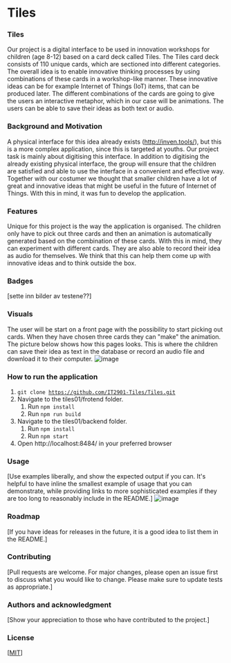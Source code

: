 # Tiles

### Tiles
Our project is a digital interface to be used in innovation workshops for children (age 8-12) based on a card deck called Tiles. The Tiles card deck consists of 110 unique cards, which are sectioned into different categories. The overall idea is to enable innovative thinking processes by using combinations of these cards in a workshop-like manner. These innovative ideas can be for example Internet of Things (IoT) items, that can be produced later. The different combinations of the cards are going to give the users an interactive metaphor, which in our case will be animations. The users can be able to save their ideas as both text or audio.

### Background and Motivation 
A physical interface for this idea already exists (http://inven.tools/), but this is a more complex application, since this is targeted at youths. Our project task is mainly about digitising this interface. In addition to digitising the already existing physical interface, the group will ensure that the children are satisfied and able to use the interface in a convenient and effective way. Together with our costumer we thought that smaller children have a lot of great and innovative ideas that might be useful in the future of Internet of Things. With this in mind, it was fun to develop the application.

### Features
Unique for this project is the way the application is organised. The children only have to pick out three cards and then an animation is automatically generated based on the combination of these cards. With this in mind, they can experiment with different cards. They are also able to record their idea as audio for themselves. We think that this can help them come up with innovative ideas and to think outside the box.
 
### Badges
[sette inn bilder av testene??]

### Visuals
The user will be start on a front page with the possibility to start picking out cards. When they have chosen three cards they can "make" the animation. The picture below shows how this pages looks. This is where the children can save their idea as text in the database or record an audio file and download it to their computer.
![image](https://user-images.githubusercontent.com/42800220/112601270-89f4a800-8e12-11eb-9f4f-509a407c10f0.png)

### How to run the application
1. <code>git clone https://github.com/IT2901-Tiles/Tiles.git</code>
2. Navigate to the tiles01/frotend folder.
    1. Run <code>npm install</code>
    2. Run <code>npm run build</code>
3. Navigate to the tiles01/backend folder.
    1. Run <code>npm install</code>
    2. Run <code>npm start</code>
4. Open http://localhost:8484/ in your preferred browser

### Usage
[Use examples liberally, and show the expected output if you can. It's helpful to have inline the smallest example of usage that you can demonstrate, while providing links to more sophisticated examples if they are too long to reasonably include in the README.]
![image](https://user-images.githubusercontent.com/42800220/112293477-7a4e5580-8c92-11eb-93dc-c10c757f1d7b.png)

### Roadmap
[If you have ideas for releases in the future, it is a good idea to list them in the README.]

### Contributing
[Pull requests are welcome. For major changes, please open an issue first to discuss what you would like to change.
Please make sure to update tests as appropriate.]

### Authors and acknowledgment
[Show your appreciation to those who have contributed to the project.]


### License
[[MIT](https://choosealicense.com/licenses/mit/)]


